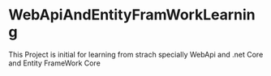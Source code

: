 # WebApiAndEntityFramWorkLearning
This Project is initial for learning from strach specially WebApi and .net Core and Entity FrameWork Core

